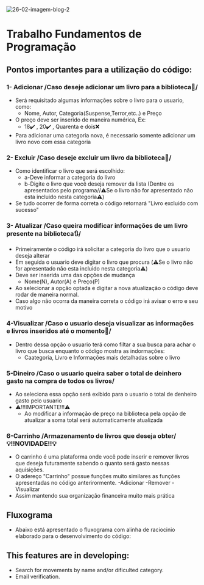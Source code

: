 ![26-02-imagem-blog-2](https://github.com/FelipeNMorgado/Projeto-Programa-o/assets/128396955/1561d388-075f-4c2b-a97c-42fb27a02d7a)


# Trabalho Fundamentos de Programação 

## Pontos importantes para a utilização do código:

### 1- Adicionar /Caso deseje adicionar um livro para a biblioteca📖/
+ Será requisitado algumas informações sobre o livro para o usuario, como:
    - Nome, Autor, Categoria(Suspense,Terror,etc..) e Preço
+ O preço deve ser inserido de maneira numérica, Ex:
    - 18✔️ , 20✔️ , Quarenta e dois❌
+ Para adicionar uma categoria nova, é necessario somente adicionar um livro novo com essa categoria
### 2- Excluir /Caso deseje excluir um livro da biblioteca📘/         
+ Como identificar o livro que será escolhido:
    - a-Deve informar a categoria do livro
    - b-Digite o livro que você deseja remover da lista (Dentre os apresentados pelo programa//⚠️Se o livro não for apresentado não esta incluido nesta categoria⚠️)
+ Se tudo ocorrer de forma correta o código retornará "Livro excluido com sucesso"
### 3- Atualizar /Caso queira modificar informações de um livro presente na biblioteca🔃/
+ Primeiramente o código irá solicitar a categoria do livro que o usuario deseja alterar
+ Em seguida o usuario deve digitar o livro que procura (⚠️Se o livro não for apresentado não esta incluido nesta categoria⚠️)
+ Deve ser inserida uma das opções de mudança
    - Nome(N), Autor(A) e Preço(P)
+ Ao selecionar a opção optada e digitar a nova atualização o código deve rodar de maneira normal.
+ Caso algo não ocorra da maneira correta o código irá avisar o erro e seu motivo 
### 4-Visualizar /Caso o usuario deseja visualizar as informações e livros inseridos até o momento📖/
+ Dentro dessa opção o usuario terá como filtar a sua busca para achar o livro que busca enquanto o código mostra as indormações:
    - Caategoria, Livro e Informações mais detalhadas sobre o livro
### 5-Dineiro /Caso o usuario queira saber o total de deinhero gasto na compra de todos os livros/
+ Ao seleciona essa opção será exibido para o usuario o total de denheiro gasto pelo usuario
+ ⚠️!!!IMPORTANTE!!!⚠️
    - Ao modificar a informação de preço na biblioteca pela opção de atualizar a soma total será automaticamente atualizada
### 6-Carrinho /Armazenamento de livros que deseja obter/💡!!NOVIDADE!!💡
+ O carrinho é uma plataforma onde você pode inserir e remover livros que deseja futuramente sabendo o quanto será gasto nessas aquisições.
+ O adereço "Carrinho" possue funções muito similares as funções apresentadas no código anterirormente.
    -Adicionar
    -Remover
    -Visualizar 
+ Assim mantendo sua organização financeira muito mais prática


## Fluxograma

* Abaixo está apresentado o fluxograma com alinha de raciocinio elaborado para o desenvolvimento do código:


## This features are in developing:

- Search for movements by name and/or dificulted category.
- Email verification.


